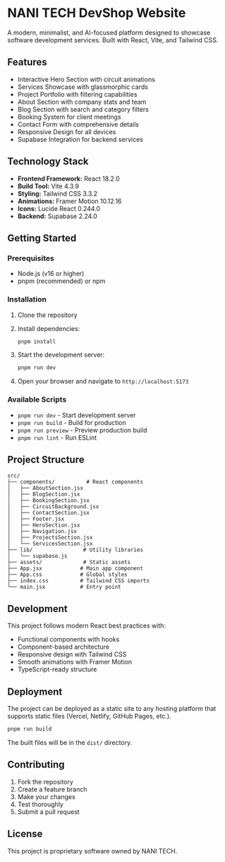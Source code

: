 # NANI TECH DevShop Website

A modern, minimalist, and AI-focused platform designed to showcase software development services. Built with React, Vite, and Tailwind CSS.

## Features

- Interactive Hero Section with circuit animations
- Services Showcase with glassmorphic cards
- Project Portfolio with filtering capabilities
- About Section with company stats and team
- Blog Section with search and category filters
- Booking System for client meetings
- Contact Form with comprehensive details
- Responsive Design for all devices
- Supabase Integration for backend services

## Technology Stack

- **Frontend Framework:** React 18.2.0
- **Build Tool:** Vite 4.3.9
- **Styling:** Tailwind CSS 3.3.2
- **Animations:** Framer Motion 10.12.16
- **Icons:** Lucide React 0.244.0
- **Backend:** Supabase 2.24.0

## Getting Started

### Prerequisites

- Node.js (v16 or higher)
- pnpm (recommended) or npm

### Installation

1. Clone the repository
2. Install dependencies:
   ```bash
   pnpm install
   ```

3. Start the development server:
   ```bash
   pnpm run dev
   ```

4. Open your browser and navigate to `http://localhost:5173`

### Available Scripts

- `pnpm run dev` - Start development server
- `pnpm run build` - Build for production
- `pnpm run preview` - Preview production build
- `pnpm run lint` - Run ESLint

## Project Structure

```
src/
├── components/          # React components
│   ├── AboutSection.jsx
│   ├── BlogSection.jsx
│   ├── BookingSection.jsx
│   ├── CircuitBackground.jsx
│   ├── ContactSection.jsx
│   ├── Footer.jsx
│   ├── HeroSection.jsx
│   ├── Navigation.jsx
│   ├── ProjectsSection.jsx
│   └── ServicesSection.jsx
├── lib/                # Utility libraries
│   └── supabase.js
├── assets/             # Static assets
├── App.jsx            # Main app component
├── App.css            # Global styles
├── index.css          # Tailwind CSS imports
└── main.jsx           # Entry point
```

## Development

This project follows modern React best practices with:
- Functional components with hooks
- Component-based architecture
- Responsive design with Tailwind CSS
- Smooth animations with Framer Motion
- TypeScript-ready structure

## Deployment

The project can be deployed as a static site to any hosting platform that supports static files (Vercel, Netlify, GitHub Pages, etc.).

```bash
pnpm run build
```

The built files will be in the `dist/` directory.

## Contributing

1. Fork the repository
2. Create a feature branch
3. Make your changes
4. Test thoroughly
5. Submit a pull request

## License

This project is proprietary software owned by NANI TECH.
